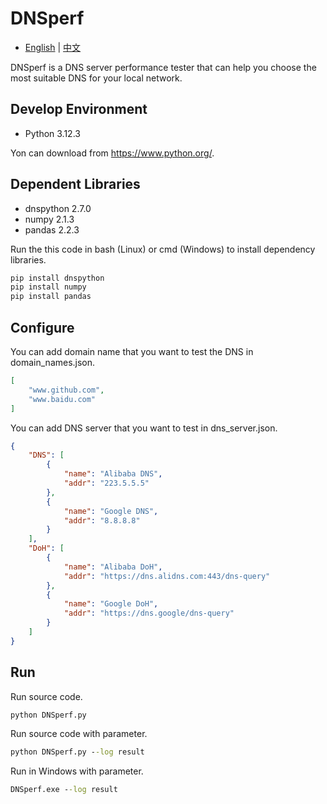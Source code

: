 # DNSperf
- [English](README.md) | [中文](README_ZH.md)  

DNSperf is a DNS server performance tester that can help you choose the most suitable DNS for your local network.
## Develop Environment
- Python 3.12.3  

Yon can download from https://www.python.org/.
## Dependent Libraries
- dnspython 2.7.0
- numpy 2.1.3
- pandas 2.2.3  

Run the this code in bash (Linux) or cmd (Windows) to install dependency libraries.
```cmd
pip install dnspython
pip install numpy
pip install pandas
```
## Configure
You can add domain name that you want to test the DNS in domain_names.json.
```json
[
    "www.github.com",
    "www.baidu.com"
]
```
You can add DNS server that you want to test in dns_server.json.
```json
{
    "DNS": [
        {
            "name": "Alibaba DNS",
            "addr": "223.5.5.5"
        },
        {
            "name": "Google DNS",
            "addr": "8.8.8.8"
        }
    ],
    "DoH": [
        {
            "name": "Alibaba DoH",
            "addr": "https://dns.alidns.com:443/dns-query"
        },
        {
            "name": "Google DoH",
            "addr": "https://dns.google/dns-query"
        }
    ]
}
```
## Run
Run source code.
```cmd
python DNSperf.py
```
Run source code with parameter.
```cmd
python DNSperf.py --log result
```
Run in Windows with parameter.
```cmd
DNSperf.exe --log result
```